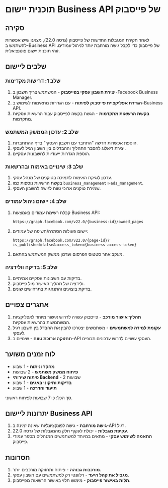 # תוכנית יישום Business API של פייסבוק

## סקירה
לאחר חקירת המגבלות החדשות של פייסבוק (גרסה 22.0), מצאנו שיש אפשרות להשתמש ב-Business API של פייסבוק כדי לקבל גישה מורחבת יותר לניהול עמודים. זוהי תוכנית יישום פוטנציאלית.

## שלבים ליישום

### שלב 1: דרישות מקדימות
1. **יצירת חשבון עסקי בפייסבוק** - המשתמש צריך חשבון ב-Facebook Business Manager.
2. **הגדרת אפליקציית פייסבוק לפיתוח** - עם הגדרות מתאימות לשימוש ב-Business API.
3. **בקשת הרשאות מתקדמות** - הגשת בקשה לפייסבוק עבור הרשאות עסקיות מתקדמות.

### שלב 2: עדכון הממשק המשתמש
1. הוספת אפשרות חדשה "התחבר עם חשבון העסקי" בדף ההתחברות.
2. יצירת דיאלוג להסבר התהליך וההבדלים בין חשבון רגיל לעסקי.
3. הוספת הגדרות ייעודיות לחשבונות עסקיים.

### שלב 3: שינויים באימות ובהרשאות
1. עדכון לוגיקת האימות לתמיכה בטוקנים של מנהל עסקי.
2. בקשת הרשאות נוספות כמו `business_management` ו-`ads_management`.
3. שמירת טוקנים ארוכי טווח לגישה לחשבון העסקי.

### שלב 4: יישום ניהול עמודים
1. קבלת רשימת עמודים באמצעות Business API:
   ```
   https://graph.facebook.com/v22.0/{business-id}/owned_pages
   ```
2. יישום פעולות הסתרה/חשיפה של עמודים:
   ```
   https://graph.facebook.com/v22.0/{page-id}?is_published=false&access_token={business-access-token}
   ```
3. מעקב אחר סטטוס הפרסום ועדכון ממשק המשתמש בהתאם.

### שלב 5: בדיקה וולידציה
1. בדיקות עם חשבונות עסקיים אמיתיים.
2. ולידציה של תהליך האישור מול פייסבוק.
3. בדיקת ביצועים והתנהגות בתרחישים שונים.

## אתגרים צפויים

1. **תהליך אישור מורכב** - פייסבוק עשויה לדרוש אישור מיוחד לאפליקציות המשתמשות בהרשאות עסקיות.
2. **עקומת למידה למשתמשים** - משתמשים יצטרכו להבין את ההבדל בין חשבון רגיל לעסקי.
3. **תחזוקה ארוכת טווח** - שינויים ב-API העסקי עשויים לדרוש עדכונים תכופים.

## לוח זמנים משוער

- **מחקר וניתוח** - 1 שבוע
- **פיתוח ממשק משתמש** - 2 שבועות
- **פיתוח שירותי Backend** - 2 שבועות
- **בדיקות ותיקוני באגים** - 1 שבוע
- **תיעוד והדרכה** - 1 שבוע

סך הכל: כ-7 שבועות לפיתוח ראשוני.

## יתרונות ליישום Business API

1. **גישה מורחבת** - גישה לפונקציונליות שאינה זמינה ב-API רגיל.
2. **עקיפת מגבלות** - יכולת לעקוף חלק מהמגבלות של גרסה 22.0.
3. **התאמה לשימוש עסקי** - מתאים במיוחד למשתמשים המנהלים מספר עמודי פייסבוק.

## חסרונות 

1. **מורכבות גבוהה** - פיתוח ותחזוקה מורכבים יותר.
2. **מגביל את קהל היעד** - רלוונטי רק למשתמשים עם חשבון עסקי.
3. **תלות באישור פייסבוק** - מימוש תלוי באישור הרשאות מפייסבוק.